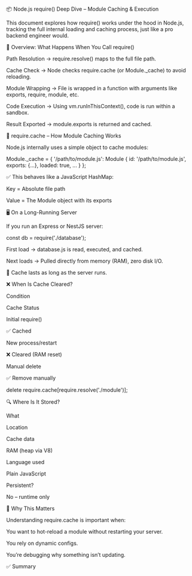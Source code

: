📦 Node.js require() Deep Dive – Module Caching & Execution

This document explores how require() works under the hood in Node.js, tracking the full internal loading and caching process, just like a pro backend engineer would.

📌 Overview: What Happens When You Call require()

Path Resolution → require.resolve() maps to the full file path.

Cache Check → Node checks require.cache (or Module._cache) to avoid reloading.

Module Wrapping → File is wrapped in a function with arguments like exports, require, module, etc.

Code Execution → Using vm.runInThisContext(), code is run within a sandbox.

Result Exported → module.exports is returned and cached.

🧠 require.cache – How Module Caching Works

Node.js internally uses a simple object to cache modules:

Module._cache = {
  '/path/to/module.js': Module {
    id: '/path/to/module.js',
    exports: {...},
    loaded: true,
    ...
  }
};

✅ This behaves like a JavaScript HashMap:

Key = Absolute file path

Value = The Module object with its exports

🖥️ On a Long-Running Server

If you run an Express or NestJS server:

const db = require('./database');

First load → database.js is read, executed, and cached.

Next loads → Pulled directly from memory (RAM), zero disk I/O.

🔁 Cache lasts as long as the server runs.

❌ When Is Cache Cleared?

Condition

Cache Status

Initial require()

✅ Cached

New process/restart

❌ Cleared (RAM reset)

Manual delete

✅ Remove manually

delete require.cache[require.resolve('./module')];

🔍 Where Is It Stored?

What

Location

Cache data

RAM (heap via V8)

Language used

Plain JavaScript

Persistent?

No – runtime only

🧠 Why This Matters

Understanding require.cache is important when:

You want to hot-reload a module without restarting your server.

You rely on dynamic configs.

You’re debugging why something isn’t updating.

✅ Summary
